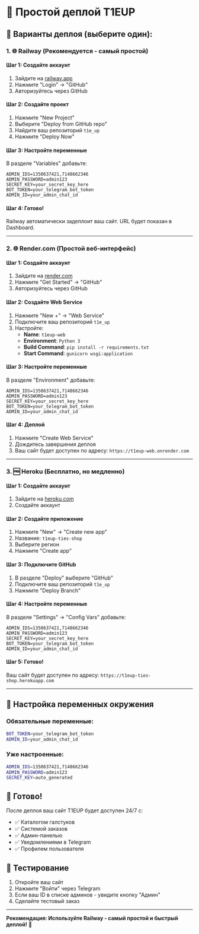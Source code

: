 # 🚀 Простой деплой T1EUP

## 🎯 Варианты деплоя (выберите один):

### 1. 🌐 Railway (Рекомендуется - самый простой)

#### Шаг 1: Создайте аккаунт
1. Зайдите на [railway.app](https://railway.app)
2. Нажмите "Login" → "GitHub"
3. Авторизуйтесь через GitHub

#### Шаг 2: Создайте проект
1. Нажмите "New Project"
2. Выберите "Deploy from GitHub repo"
3. Найдите ваш репозиторий `t1e_up`
4. Нажмите "Deploy Now"

#### Шаг 3: Настройте переменные
В разделе "Variables" добавьте:
```
ADMIN_IDS=1350637421,7148662346
ADMIN_PASSWORD=admin123
SECRET_KEY=your_secret_key_here
BOT_TOKEN=your_telegram_bot_token
ADMIN_ID=your_admin_chat_id
```

#### Шаг 4: Готово!
Railway автоматически задеплоит ваш сайт. URL будет показан в Dashboard.

---

### 2. 🌐 Render.com (Простой веб-интерфейс)

#### Шаг 1: Создайте аккаунт
1. Зайдите на [render.com](https://render.com)
2. Нажмите "Get Started" → "GitHub"
3. Авторизуйтесь через GitHub

#### Шаг 2: Создайте Web Service
1. Нажмите "New +" → "Web Service"
2. Подключите ваш репозиторий `t1e_up`
3. Настройте:
   - **Name**: `t1eup-web`
   - **Environment**: `Python 3`
   - **Build Command**: `pip install -r requirements.txt`
   - **Start Command**: `gunicorn wsgi:application`

#### Шаг 3: Настройте переменные
В разделе "Environment" добавьте:
```
ADMIN_IDS=1350637421,7148662346
ADMIN_PASSWORD=admin123
SECRET_KEY=your_secret_key_here
BOT_TOKEN=your_telegram_bot_token
ADMIN_ID=your_admin_chat_id
```

#### Шаг 4: Деплой
1. Нажмите "Create Web Service"
2. Дождитесь завершения деплоя
3. Ваш сайт будет доступен по адресу: `https://t1eup-web.onrender.com`

---

### 3. 🆓 Heroku (Бесплатно, но медленно)

#### Шаг 1: Создайте аккаунт
1. Зайдите на [heroku.com](https://heroku.com)
2. Создайте аккаунт

#### Шаг 2: Создайте приложение
1. Нажмите "New" → "Create new app"
2. Название: `t1eup-ties-shop`
3. Выберите регион
4. Нажмите "Create app"

#### Шаг 3: Подключите GitHub
1. В разделе "Deploy" выберите "GitHub"
2. Подключите ваш репозиторий `t1e_up`
3. Нажмите "Deploy Branch"

#### Шаг 4: Настройте переменные
В разделе "Settings" → "Config Vars" добавьте:
```
ADMIN_IDS=1350637421,7148662346
ADMIN_PASSWORD=admin123
SECRET_KEY=your_secret_key_here
BOT_TOKEN=your_telegram_bot_token
ADMIN_ID=your_admin_chat_id
```

#### Шаг 5: Готово!
Ваш сайт будет доступен по адресу: `https://t1eup-ties-shop.herokuapp.com`

---

## 🔧 Настройка переменных окружения

### Обязательные переменные:
```bash
BOT_TOKEN=your_telegram_bot_token
ADMIN_ID=your_admin_chat_id
```

### Уже настроенные:
```bash
ADMIN_IDS=1350637421,7148662346
ADMIN_PASSWORD=admin123
SECRET_KEY=auto_generated
```

## 🎉 Готово!

После деплоя ваш сайт T1EUP будет доступен 24/7 с:
- ✅ Каталогом галстуков
- ✅ Системой заказов
- ✅ Админ-панелью
- ✅ Уведомлениями в Telegram
- ✅ Профилем пользователя

## 📱 Тестирование

1. Откройте ваш сайт
2. Нажмите "Войти" через Telegram
3. Если ваш ID в списке админов - увидите кнопку "Админ"
4. Сделайте тестовый заказ

---

**Рекомендация: Используйте Railway - самый простой и быстрый деплой!** 🚀
